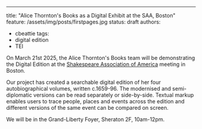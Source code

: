 ---
title: "Alice Thornton's Books as a Digital Exhibit at the SAA, Boston"
feature: /assets/img/posts/firstpages.jpg 
status: draft
authors:
  - cbeattie
tags:
- digital edition
- TEI

On March 21st 2025, the Alice Thornton's Books team will be demonstrating the Digital Edition at the [Shakespeare Association of America](https://shakespeareassociation.org/annual-meetings/2025-schedule/) meeting in Boston.

Our project has created a searchable digital edition of her four autobiographical volumes, written c.1659-96. The modernised and semi-diplomatic versions can be read separately or side-by-side. Textual markup enables users to trace people, places and events across the edition and different versions of the same event can be compared on screen.

We will be in the Grand-Liberty Foyer, Sheraton 2F, 10am-12pm. 

